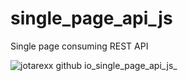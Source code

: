 # single_page_api_js
Single page consuming REST API

![jotarexx github io_single_page_api_js_](https://user-images.githubusercontent.com/63475312/179371111-3cffc2e6-1ed0-4151-9179-9314aae6574c.png)
